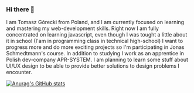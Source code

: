 ### Hi there 👋

I am Tomasz Górecki from Poland, and I am currently focused on learning and mastering my web-development skills. Right now I am fully concentrated on learning javascript, even though I was tought a little about it in school (I'am in programming class in technical high-school) I want to progress more and do more exciting projects so I'm participating in Jonas Schmedtmann's course. In addition to studying I work as an apprentice in Polish dev-company APR-SYSTEM. I am planning to learn some stuff about UI/UX design to be able to provide better solutions to design problems I encounter.

[![Anurag's GitHub stats](https://github-readme-stats.vercel.app/api?username=TomaszGorecki1)](https://github.com/anuraghazra/github-readme-stats)
